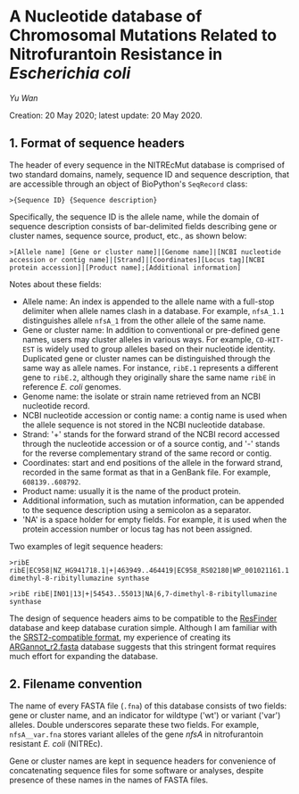 # A Nucleotide database of Chromosomal Mutations Related to Nitrofurantoin Resistance in _Escherichia coli_

_Yu Wan_

Creation: 20 May 2020; latest update: 20 May 2020.



## 1. Format of sequence headers

The header of every sequence in the NITREcMut database is comprised of two standard domains, namely, sequence ID and sequence description, that are accessible through an object of BioPython's `SeqRecord` class:

```fasta
>{Sequence ID} {Sequence description}
```

Specifically, the sequence ID is the allele name, while the domain of sequence description consists of bar-delimited fields describing gene or cluster names, sequence source, product, etc., as shown below:

```fasta
>[Allele name] [Gene or cluster name]|[Genome name]|[NCBI nucleotide accession or contig name]|[Strand]|[Coordinates][Locus tag][NCBI protein accession]|[Product name];[Additional information]
```



Notes about these fields:

- Allele name: An index is appended to the allele name with a full-stop delimiter when allele names clash in a database. For example, `nfsA_1.1` distinguishes allele `nfsA_1` from the other allele of the same name.
- Gene or cluster name: In addition to conventional or pre-defined gene names, users may cluster alleles in various ways. For example, `CD-HIT-EST` is widely used to group alleles based on their nucleotide identity. Duplicated gene or cluster names can be distinguished through the same way as allele names. For instance, `ribE.1` represents a different gene to `ribE.2`, although they originally share the same name `ribE` in reference _E. coli_ genomes.
- Genome name: the isolate or strain name retrieved from an NCBI nucleotide record.
- NCBI nucleotide accession or contig name: a contig name is used when the allele sequence is not stored in the NCBI nucleotide database.
- Strand: '+' stands for the forward strand of the NCBI record accessed through the nucleotide accession or of a source contig, and '-' stands for the reverse complementary strand of the same record or contig.
- Coordinates: start and end positions of the allele in the forward strand, recorded in the same format as that in a GenBank file. For example, `608139..608792`.
- Product name: usually it is the name of the product protein.
- Additional information, such as mutation information, can be appended to the sequence description using a semicolon as a separator.
- 'NA' is a space holder for empty fields. For example, it is used when the protein accession number or locus tag has not been assigned.



Two examples of legit sequence headers:

```fasta
>ribE ribE|EC958|NZ_HG941718.1|+|463949..464419|EC958_RS02180|WP_001021161.1|6,7-dimethyl-8-ribityllumazine synthase

>ribE ribE|IN01|13|+|54543..55013|NA|6,7-dimethyl-8-ribityllumazine synthase
```



The design of sequence headers aims to be compatible to the [ResFinder](https://cge.cbs.dtu.dk/services/ResFinder/) database and keep database curation simple. Although I am familiar with the [SRST2-compatible format](https://github.com/katholt/srst2), my experience of creating its [ARGannot_r2.fasta](https://github.com/katholt/srst2/blob/master/data/ARGannot_r2.fasta) database suggests that this stringent format requires much effort for expanding the database.



## 2. Filename convention

The name of every FASTA file (`.fna`) of this database consists of two fields: gene or cluster name, and an indicator for wildtype ('wt') or variant ('var') alleles. Double underscores separate these two fields. For example, `nfsA__var.fna` stores variant alleles of the gene _nfsA_ in nitrofurantoin resistant _E. coli_ (NITREc).



Gene or cluster names are kept in sequence headers for convenience of concatenating sequence files for some software or analyses, despite presence of these names in the names of FASTA files.

